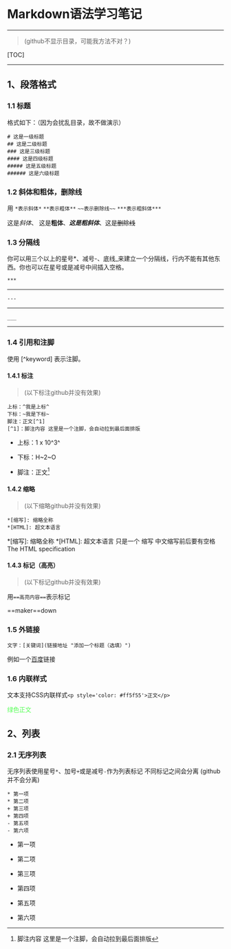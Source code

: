 # Markdown语法学习笔记

---
> (github不显示目录，可能我方法不对？)

[TOC]

---

## 1、段落格式

### 1.1 标题

格式如下：（因为会扰乱目录，故不做演示）

    # 这是一级标题
    ## 这是二级标题
    ### 这是三级标题
    #### 这是四级标题
    ##### 这是五级标题
    ###### 这是六级标题

### 1.2 斜体和粗体，删除线

用 `*表示斜体*` `**表示粗体**` `~~表示删除线~~` `***表示粗斜体***`

这是*斜体*、 这是**粗体**、***这是粗斜体***、这是~~删除线~~

### 1.3 分隔线

你可以用三个以上的星号*、减号-、底线_来建立一个分隔线，行内不能有其他东西。你也可以在星号或是减号中间插入空格。

    ***
***
    ---

---
    ___
___

### 1.4 引用和注脚

使用 [^keyword] 表示注脚。

#### 1.4.1 标注

> (以下标注github并没有效果)

    上标：^我是上标^ 
    下标：~我是下标~
    脚注：正文[^1]
    [^1]：脚注内容 这里是一个注脚，会自动拉到最后面排版

- 上标：1 x 10^3^

- 下标：H~2~O

- 脚注：正文[^1]
[^1]: 脚注内容 这里是一个注脚，会自动拉到最后面排版

#### 1.4.2 缩略

> (以下缩略github并没有效果)

    *[缩写]: 缩略全称
    *[HTML]: 超文本语言

*[缩写]: 缩略全称
*[HTML]: 超文本语言
只是一个 缩写 中文缩写前后要有空格
The HTML specification

#### 1.4.3 标记（高亮）

> (以下标记github并没有效果)

用`==高亮内容==`表示标记

==maker==down

### 1.5 外链接

    文字：[关键词](链接地址 "添加一个标题（选填）")

例如一个[百度](https://www.baidu.com "点击访问百度")链接

### 1.6 内联样式

文本支持CSS内联样式`<p style='color: #ff5f55'>正文</p>`

<p style='color: #55ff55'> 绿色正文 </p>

## 2、列表

### 2.1 无序列表

无序列表使用星号`*`、加号`+`或是减号`-`作为列表标记
不同标记之间会分离 (github并不会分离)

    * 第一项
    * 第二项
    + 第三项
    + 第四项
    - 第五项
    - 第六项

* 第一项

* 第二项

+ 第三项

+ 第四项

- 第五项

- 第六项
